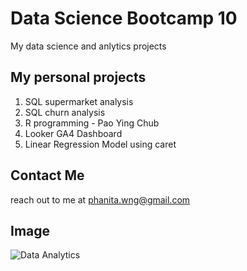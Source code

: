 # Data Science Bootcamp 10
My data science and anlytics projects

## My personal projects

1. SQL supermarket analysis
2. SQL churn analysis
3. R programming - Pao Ying Chub
4. Looker GA4 Dashboard
5. Linear Regression Model using caret

## Contact Me
reach out to me at phanita.wng@gmail.com

## Image
![Data Analytics](https://www.google.com/url?sa=i&url=https%3A%2F%2Flatize.com%2Fadvantages-of-big-data-analysis-for-business%2F&psig=AOvVaw0QIxD3bJFk1d-PSeYtwiS-&ust=1728418091260000&source=images&cd=vfe&opi=89978449&ved=0CBQQjRxqFwoTCODFt6iJ_YgDFQAAAAAdAAAAABAE.jpg)
